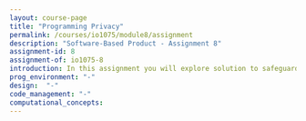 ```yaml
---
layout: course-page
title: "Programming Privacy"
permalink: /courses/io1075/module8/assignment
description: "Software-Based Product - Assignment 8"
assignment-id: 8
assignment-of: io1075-8
introduction: In this assignment you will explore solution to safeguard the privacy of your GoodNight Lamp customers.
prog_environment: "-"
design:  "-"
code_management: "-"
computational_concepts:
---
```

